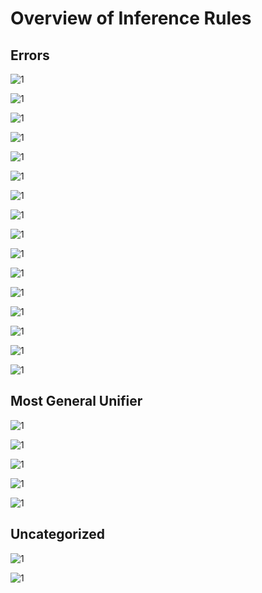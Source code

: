 # Overview of Inference Rules

## Errors

![1](https://github.com/andrew-johnson-4/LSTS/blob/main/inference/equation.png)

![1](https://github.com/andrew-johnson-4/LSTS/blob/main/inference/equation%20(1).png)

![1](https://github.com/andrew-johnson-4/LSTS/blob/main/inference/equation%20(2).png)

![1](https://github.com/andrew-johnson-4/LSTS/blob/main/inference/equation%20(3).png)

![1](https://github.com/andrew-johnson-4/LSTS/blob/main/inference/equation%20(4).png)

![1](https://github.com/andrew-johnson-4/LSTS/blob/main/inference/equation%20(5).png)

![1](https://github.com/andrew-johnson-4/LSTS/blob/main/inference/equation%20(6).png)

![1](https://github.com/andrew-johnson-4/LSTS/blob/main/inference/equation%20(15).png)

![1](https://github.com/andrew-johnson-4/LSTS/blob/main/inference/equation%20(7).png)

![1](https://github.com/andrew-johnson-4/LSTS/blob/main/inference/equation%20(8).png)

![1](https://github.com/andrew-johnson-4/LSTS/blob/main/inference/equation%20(9).png)

![1](https://github.com/andrew-johnson-4/LSTS/blob/main/inference/equation%20(10).png)

![1](https://github.com/andrew-johnson-4/LSTS/blob/main/inference/equation%20(11).png)

![1](https://github.com/andrew-johnson-4/LSTS/blob/main/inference/equation%20(12).png)

![1](https://github.com/andrew-johnson-4/LSTS/blob/main/inference/equation%20(13).png)

![1](https://github.com/andrew-johnson-4/LSTS/blob/main/inference/equation%20(14).png)

## Most General Unifier

![1](https://github.com/andrew-johnson-4/LSTS/blob/main/inference/mgu_identity.png)

![1](https://github.com/andrew-johnson-4/LSTS/blob/main/inference/mgu_plural.png)

![1](https://github.com/andrew-johnson-4/LSTS/blob/main/inference/mgu_flip_plural.png)

![1](https://github.com/andrew-johnson-4/LSTS/blob/main/inference/mgu_named.png)

![1](https://github.com/andrew-johnson-4/LSTS/blob/main/inference/mgu_arrow.png)

## Uncategorized

![1](https://github.com/andrew-johnson-4/LSTS/blob/main/inference/function_application.png)

![1](https://github.com/andrew-johnson-4/LSTS/blob/main/inference/introduce_conjunction.png)
